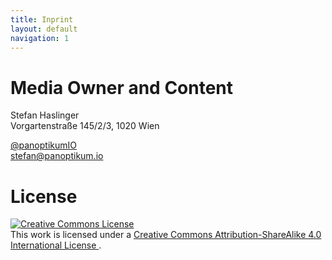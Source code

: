 ```yaml
---
title: Inprint
layout: default
navigation: 1
---
```


# Media Owner and Content

Stefan Haslinger<br/>
Vorgartenstraße 145/2/3, 1020 Wien

[@panoptikumIO](https://www.twitter.com/panoptikumio)<br/>
<stefan@panoptikum.io>


# License

<a rel="license" 
   href="http://creativecommons.org/licenses/by-sa/4.0/">
  <img alt="Creative Commons License" 
       style="border-width:0" 
       src="https://i.creativecommons.org/l/by-sa/4.0/88x31.png" />
</a><br />
This work is licensed under a 
<a rel="license" 
   href="http://creativecommons.org/licenses/by-sa/4.0/">
  Creative Commons Attribution-ShareAlike 4.0 International License
</a>.
